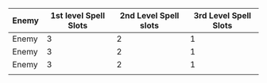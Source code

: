 
| Enemy | 1st level Spell Slots | 2nd Level Spell slots | 3rd Level Spell Slots |
| ----- | --------------------- | --------------------- | --------------------- |
| Enemy | 3                     | 2                     | 1                     |
| Enemy | 3                     | 2                     | 1                     |
| Enemy | 3                     | 2                     | 1                     |
|       |                       |                       |                       |